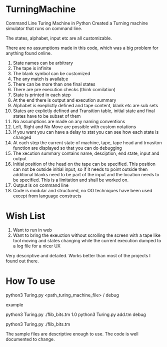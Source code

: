 # TurningMachine
Command Line Turing Machine in Python
Created a Turning machine simulator that runs on command line.

The states, alphabet, input etc are all customizable.

There are no assumptions made in this code, which was a big problem for anything found online.

1. State names can be arbitrary
2. The tape is infinite
3. The blank symbol can be customized
4. The any match is availab;e
5. There can be more than one final states
6. There are pre execution checks (think comilation)
7. State is printed in each step
8. At the end there is output and execution summary
9. Alphabet is exeplictly defined and tape content, blank etc are sub sets
10. States are explictly defined and Transition table, initial state and final states have to be subset of them
11. No assumptions are made on any naming conventions
12. Left, Right and No Move are possible with custom notations
13. If you want you can have a delay to stat you can see how each state is changed
14. At each step the current state of machine, tape, tape head and trnasiton function are displayed so that you can do debugging
15. The xecution summary contains name, desciption, end state, input and output
16. Initial position of the head on the tape can be specified. This position can not be outside initial input, so if it needs to point outside then additional blanks need to be part of the input and the location needs to be specified. This is a limitation and shall be worked on.
17. Output is on command line
18. Code is modular and structured, no OO techniques have been used except from language constructs


# Wish List
1. Want to run in web
2. Want to bring the exeuction without scrolling the screen with a tape like tool moving and states changing while the current execution dumped to a log file for a nicer UX

Very descriptive and detailed. Works better than most of the projects I found out there.

# How To use
python3 Turing.py <path_turing_machine_file> <optional delay in seconds> / debug

example

python3 Turing.py ./flib_bits.tm 1.0
python3 Turing.py add.tm debug



python3 Turing.py ./flib_bits.tm 

The sample files are descriptive enough to use. The code is well documented to change.
